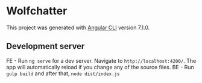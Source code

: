 # Wolfchatter

This project was generated with [Angular CLI](https://github.com/angular/angular-cli) version 7.1.0.

## Development server

FE - Run `ng serve` for a dev server. Navigate to `http://localhost:4200/`. The app will automatically reload if you change any of the source files.
BE - Run `gulp build` and after that, `node dist/index.js`
